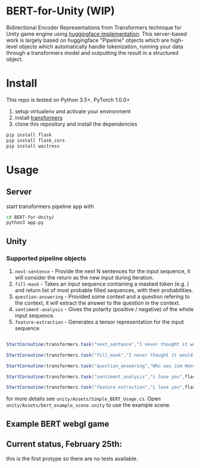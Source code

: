 # BERT-for-Unity (WIP)
Bidirectional Encoder Representations from Transformers technique for Unity game engine using [huggingface implementation](https://github.com/huggingface/transformers). This server-based work is largely based on huggingface "Pipeline" objects which are high-level objects which automatically handle tokenization, running your data through a transformers model and outputting the result in a structured object.

# Install 

This repo is tested on Python 3.5+, PyTorch 1.0.0+

1. setup virtualenv and activate your environment
2. install [transformers](https://github.com/huggingface/transformers#installation)
3. clone this repository and install the dependencies

```bash
pip install flask
pip install flask_cors
pip install waitress
```

# Usage 

## Server

start transformers pipeline app with

```bash
cd BERT-for-Unity/
python3 app.py
```

## Unity

### Supported pipeline objects 


1. `next-sentence` - Provide the next N sentences for the input sequence, it will consider the return as the new input during iteration.
2. `fill-mask` - Takes an input sequence containing a masked token (e.g. <mask>) and return list of most probable filled sequences, with their probabilities.
3. `question-answering` - Provided some context and a question refering to the context, it will extract the answer to the question in the context.
4. `sentiment-analysis` - Gives the polarity (positive / negative) of the whole input sequence.
5. `feature-extraction` - Generates a tensor representation for the input sequence


```c#

StartCoroutine(transformers.task("next_sentence","I never thought it would be this hard to create #3",flask_url,next_sentence_queue));

StartCoroutine(transformers.task("fill_mask","I never thought it would be this <mask> to build a house",flask_url,next_sentence_queue));

StartCoroutine(transformers.task("question_answering","Who was Jim Henson?#Jim Henson was a nice puppet",flask_url,q_a_queue));

StartCoroutine(transformers.task("sentiment_analysis","i love you",flask_url,sentiment_analysis_queue));

StartCoroutine(transformers.task("feature_extraction","i love you",flask_url,feature_extraction_queue));

```

for more details see `unity/Assets/Simple_BERT_Usage.cs`. Open `unity/Assets/bert_example_scene.unity` to use the example scene. 


## Example BERT webgl game



## Current status, February 25th:
this is the first protype so there are no tests available.